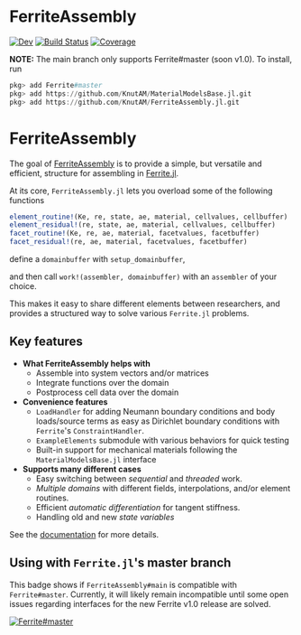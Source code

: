 # FerriteAssembly

[![Dev](https://img.shields.io/badge/docs-dev-blue.svg)](https://KnutAM.github.io/FerriteAssembly.jl/dev)
[![Build Status](https://github.com/KnutAM/FerriteAssembly.jl/actions/workflows/CI.yml/badge.svg?branch=main)](https://github.com/KnutAM/FerriteAssembly.jl/actions/workflows/CI.yml?query=branch%3Amain)
[![Coverage](https://codecov.io/gh/KnutAM/FerriteAssembly.jl/branch/main/graph/badge.svg)](https://codecov.io/gh/KnutAM/FerriteAssembly.jl)

**NOTE:** The main branch only supports Ferrite#master (soon v1.0).
To install, run
```julia
pkg> add Ferrite#master
pkg> add https://github.com/KnutAM/MaterialModelsBase.jl.git
pkg> add https://github.com/KnutAM/FerriteAssembly.jl.git
```

# FerriteAssembly
The goal of [FerriteAssembly](https://github.com/KnutAM/FerriteAssembly.jl) 
is to provide a simple, but versatile and efficient, structure for assembling in 
[Ferrite.jl](https://github.com/Ferrite-FEM/Ferrite.jl/).

At its core, `FerriteAssembly.jl` lets you overload some of the following functions
```julia
element_routine!(Ke, re, state, ae, material, cellvalues, cellbuffer)
element_residual!(re, state, ae, material, cellvalues, cellbuffer)
facet_routine!(Ke, re, ae, material, facetvalues, facetbuffer)
facet_residual!(re, ae, material, facetvalues, facetbuffer)
```
define a `domainbuffer` with `setup_domainbuffer`,

and then call `work!(assembler, domainbuffer)` 
with an `assembler` of your choice. 

This makes it easy to share different elements between researchers,
and provides a structured way to solve various `Ferrite.jl` problems. 

## Key features
* **What FerriteAssembly helps with**
  * Assemble into system vectors and/or matrices
  * Integrate functions over the domain
  * Postprocess cell data over the domain
* **Convenience features**
  * `LoadHandler` for adding Neumann boundary conditions and body loads/source terms as easy as Dirichlet boundary conditions with `Ferrite`'s `ConstraintHandler`.
  * `ExampleElements` submodule with various behaviors for quick testing
  * Built-in support for mechanical materials following the `MaterialModelsBase.jl` interface
* **Supports many different cases**
  * Easy switching between *sequential* and *threaded* work.
  * *Multiple domains* with different fields, interpolations, and/or element routines.
  * Efficient *automatic differentiation* for tangent stiffness. 
  * Handling old and new *state variables*

See the [documentation](https://KnutAM.github.io/FerriteAssembly.jl/dev) for more details.

## Using with `Ferrite.jl`'s master branch
This badge shows if `FerriteAssembly#main` is compatible with `Ferrite#master`.
Currently, it will likely remain incompatible until some open issues regarding interfaces for the new Ferrite v1.0 release are solved. 

[![Ferrite#master](https://github.com/KnutAM/FerriteAssembly.jl/actions/workflows/FerriteMasterCI.yml/badge.svg?branch=main)](https://github.com/KnutAM/FerriteAssembly.jl/actions/workflows/FerriteMasterCI.yml?query=branch%3Amain)
